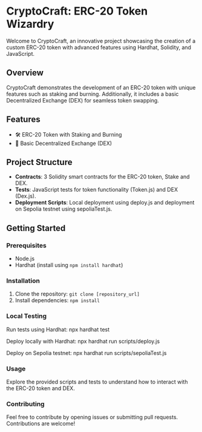# CryptoCraft: ERC-20 Token Wizardry

Welcome to CryptoCraft, an innovative project showcasing the creation of a custom ERC-20 token with advanced features using Hardhat, Solidity, and JavaScript.

## Overview

CryptoCraft demonstrates the development of an ERC-20 token with unique features such as staking and burning. Additionally, it includes a basic Decentralized Exchange (DEX) for seamless token swapping.

## Features

- 🛠 ERC-20 Token with Staking and Burning
- 🔄 Basic Decentralized Exchange (DEX)

## Project Structure

- **Contracts**: 3 Solidity smart contracts for the ERC-20 token, Stake and DEX.
- **Tests**: JavaScript tests for token functionality (Token.js) and DEX (Dex.js).
- **Deployment Scripts**: Local deployment using deploy.js and deployment on Sepolia testnet using sepoliaTest.js.

## Getting Started

### Prerequisites

- Node.js
- Hardhat (install using `npm install hardhat`)

### Installation

1. Clone the repository: `git clone [repository_url]`
2. Install dependencies: `npm install`

### Local Testing

Run tests using Hardhat:        npx hardhat test

Deploy locally with Hardhat:    npx hardhat run scripts/deploy.js

Deploy on Sepolia testnet:      npx hardhat run scripts/sepoliaTest.js

### Usage

Explore the provided scripts and tests to understand how to interact with the ERC-20 token and DEX.

### Contributing

Feel free to contribute by opening issues or submitting pull requests. Contributions are welcome!





